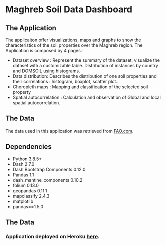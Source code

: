 # Maghreb Soil Data Dashboard

## The Application

The applicaiton offer visualizations, maps and graphs to show the characteristics of the soil properties over the Maghreb region. The Application is composed by 4 pages:
- Dataset overview :  Represent the summary of the dataset, visualize the dataset with a customizable table.  Distribution of instances by country and DOMSOIL using histograms.
- Data distribution: Describes the distribution of one soil properties and their correlations : histogram, boxplot, scatter plot..
- Choropleth maps : Mapping and classification of the selected soil property
- Spatial autocorrelation : Calculation and observation of Global and local spatial autocorrelation.

## The Data

The data used in this application was retrieved from [FAO.com](https://www.fao.org/soils-portal/soil-survey/soil-maps-and-databases/faounesco-soil-map-of-the-world/en/).

## Dependencies

- Python 3.8.5+
- Dash 2.7.0
- Dash Bootstrap Components 0.12.0
- Pandas 1.1
- dash_mantine_components 0.10.2
- folium 0.13.0
- geopandas 0.11.1
- mapclassify 2.4.3
- matplotlib
- pandas==1.5.0

## The Data

### Application deployed on Heroku [here]().
